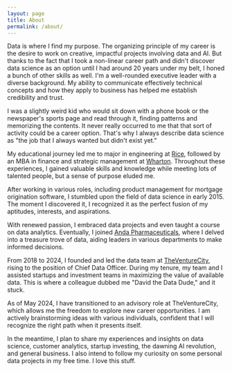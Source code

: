 ```yaml
---
layout: page
title: About
permalink: /about/
---
```


Data is where I find my purpose. The organizing principle of my career is the desire to work on creative, impactful projects involving data and AI. But thanks to the fact that I took a non-linear career path and didn't discover data science as an option until I had around 20 years under my belt, I honed a bunch of other skills as well. I'm a well-rounded executive leader with a diverse background. My ability to communicate effectively technical concepts and how they apply to business has helped me establish credibility and trust. 

I was a slightly weird kid who would sit down with a phone book or the newspaper's sports page and read through it, finding patterns and memorizing the contents. It never really occurred to me that that sort of activity could be a career option. That's why I always describe data science as "the job that I always wanted but didn't exist yet." 

My educational journey led me to major in engineering at [Rice](https://www.rice.edu/), followed by an MBA in finance and strategic management at [Wharton](https://www.wharton.upenn.edu/). Throughout these experiences, I gained valuable skills and knowledge while meeting lots of talented people, but a sense of purpose eluded me.

After working in various roles, including product management for mortgage origination software, I stumbled upon the field of data science in early 2015. The moment I discovered it, I recognized it as the perfect fusion of my aptitudes, interests, and aspirations.

With renewed passion, I embraced data projects and even taught a course on data analytics. Eventually, I joined [Anda Pharmaceuticals](https://www.andanet.com/), where I delved into a treasure trove of data, aiding leaders in various departments to make informed decisions.

From 2018 to 2024, I founded and led the data team at [TheVentureCity](https://www.theventure.city/), rising to the position of Chief Data Officer. During my tenure, my team and I assisted startups and investment teams in maximizing the value of available data. This is where a colleague dubbed me "David the Data Dude," and it stuck.

As of May 2024, I have transitioned to an advisory role at TheVentureCity, which allows me the freedom to explore new career opportunities. I am actively brainstorming ideas with various individuals, confident that I will recognize the right path when it presents itself.

In the meantime, I plan to share my experiences and insights on data science, customer analytics, startup investing, the dawning AI revolution, and general business. I also intend to follow my curiosity on some personal data projects in my free time. I love this stuff.

